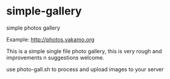 # simple-gallery
simple photos gallery

Example: http://photos.yakamo.org

This is a simple single file photo gallery, this is very rough and improvements n suggestions welcome.


use photo-gall.sh to process and upload images to your server 

